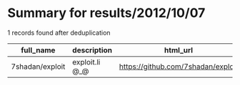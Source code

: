 
# Summary for results/2012/10/07
    
1 records found after deduplication

| full_name | description | html_url | matched_list | matched_count | pushed_at | size | stargazers_count | language | forks_count |
|-----------------|----------------|------------------------------------|----------------|-----------------|---------------------------|--------|--------------------|------------|---------------|
| 7shadan/exploit | exploit.li @_@ | https://github.com/7shadan/exploit | ['exploit'] | 1 | 2012-10-07 14:56:38+00:00 | 208 | 0 | nan | 0 |
